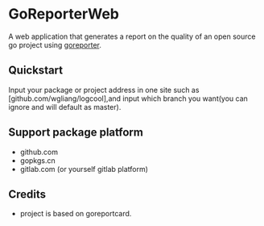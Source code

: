 # GoReporterWeb

A web application that generates a report on the quality of an open source go project using [goreporter](https://github.com/wgliang/goreporter). 

## Quickstart

Input your package or project address in one site such as [github.com/wgliang/logcool],and input which branch you want(you can ignore and will default as master).

## Support package platform
- github.com
- gopkgs.cn
- gitlab.com (or yourself gitlab platform)

## Credits

- project is based on goreportcard.